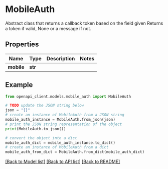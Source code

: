 # MobileAuth

Abstract class that returns a callback token based on the field given Returns a token if valid, None or a message if not.

## Properties

Name | Type | Description | Notes
------------ | ------------- | ------------- | -------------
**mobile** | **str** |  | 

## Example

```python
from openapi_client.models.mobile_auth import MobileAuth

# TODO update the JSON string below
json = "{}"
# create an instance of MobileAuth from a JSON string
mobile_auth_instance = MobileAuth.from_json(json)
# print the JSON string representation of the object
print(MobileAuth.to_json())

# convert the object into a dict
mobile_auth_dict = mobile_auth_instance.to_dict()
# create an instance of MobileAuth from a dict
mobile_auth_from_dict = MobileAuth.from_dict(mobile_auth_dict)
```
[[Back to Model list]](../README.md#documentation-for-models) [[Back to API list]](../README.md#documentation-for-api-endpoints) [[Back to README]](../README.md)


